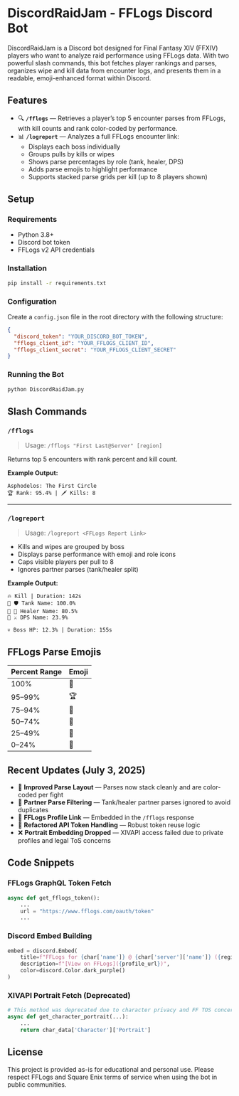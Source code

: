 # DiscordRaidJam - FFLogs Discord Bot

DiscordRaidJam is a Discord bot designed for Final Fantasy XIV (FFXIV) players who want to analyze raid performance using FFLogs data. With two powerful slash commands, this bot fetches player rankings and parses, organizes wipe and kill data from encounter logs, and presents them in a readable, emoji-enhanced format within Discord.

## Features

- 🔍 **`/fflogs`** — Retrieves a player’s top 5 encounter parses from FFLogs, with kill counts and rank color-coded by performance.
- 📊 **`/logreport`** — Analyzes a full FFLogs encounter link:
  - Displays each boss individually
  - Groups pulls by kills or wipes
  - Shows parse percentages by role (tank, healer, DPS)
  - Adds parse emojis to highlight performance
  - Supports stacked parse grids per kill (up to 8 players shown)

## Setup

### Requirements

- Python 3.8+
- Discord bot token
- FFLogs v2 API credentials

### Installation

```bash
pip install -r requirements.txt
```

### Configuration

Create a `config.json` file in the root directory with the following structure:

```json
{
  "discord_token": "YOUR_DISCORD_BOT_TOKEN",
  "fflogs_client_id": "YOUR_FFLOGS_CLIENT_ID",
  "fflogs_client_secret": "YOUR_FFLOGS_CLIENT_SECRET"
}
```

### Running the Bot

```bash
python DiscordRaidJam.py
```

## Slash Commands

### `/fflogs`

> Usage: `/fflogs "First Last@Server" [region]`

Returns top 5 encounters with rank percent and kill count.

**Example Output:**

```
Asphodelos: The First Circle
🏆 Rank: 95.4% | 🗡️ Kills: 8
```

---

### `/logreport`

> Usage: `/logreport <FFLogs Report Link>`

- Kills and wipes are grouped by boss
- Displays parse performance with emoji and role icons
- Caps visible players per pull to 8
- Ignores partner parses (tank/healer split)

**Example Output:**

```
🔥 Kill | Duration: 142s
🥇 🛡️ Tank Name: 100.0%
💜 💖 Healer Name: 80.5%
🤌 ⚔️ DPS Name: 23.9%

💀 Boss HP: 12.3% | Duration: 155s
```

## FFLogs Parse Emojis

| Percent Range | Emoji |
|---------------|-------|
| 100%          | 🥇    |
| 95–99%        | 🏆    |
| 75–94%        | 💜    |
| 50–74%        | 💙    |
| 25–49%        | 💚    |
| 0–24%         | 🤌    |

## Recent Updates (July 3, 2025)

- 🎯 **Improved Parse Layout** — Parses now stack cleanly and are color-coded per fight
- 🧩 **Partner Parse Filtering** — Tank/healer partner parses ignored to avoid duplicates
- 📎 **FFLogs Profile Link** — Embedded in the `/fflogs` response
- 🔗 **Refactored API Token Handling** — Robust token reuse logic
- ❌ **Portrait Embedding Dropped** — XIVAPI access failed due to private profiles and legal ToS concerns

## Code Snippets

### FFLogs GraphQL Token Fetch

```python
async def get_fflogs_token():
    ...
    url = "https://www.fflogs.com/oauth/token"
    ...
```

### Discord Embed Building

```python
embed = discord.Embed(
    title=f"FFLogs for {char['name']} @ {char['server']['name']} ({region})",
    description=f"[View on FFLogs]({profile_url})",
    color=discord.Color.dark_purple()
)
```

### XIVAPI Portrait Fetch (Deprecated)

```python
# This method was deprecated due to character privacy and FF TOS concerns
async def get_character_portrait(...):
    ...
    return char_data['Character']['Portrait']
```

## License

This project is provided as-is for educational and personal use. Please respect FFLogs and Square Enix terms of service when using the bot in public communities.
